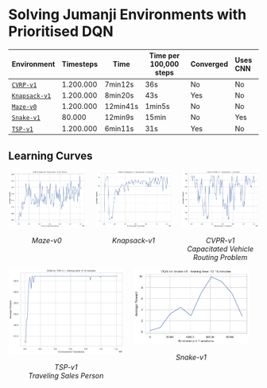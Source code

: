 # Solving Jumanji Environments with Prioritised DQN

| Environment                                                                     | Timesteps | Time    | Time per 100,000 steps | Converged | Uses CNN |
|:------------------------------------------------------------------------------- |:--------- | ------- | ---------------------- | --------- |:-------- |
| [``CVRP-v1``](https://instadeepai.github.io/jumanji/environments/cvrp/)         | 1.200.000 | 7min12s | 36s                    | No        | No       |
| [``Knapsack-v1``](https://instadeepai.github.io/jumanji/environments/knapsack/) | 1.200.000 | 8min20s | 43s                    | Yes       | No       |
| [``Maze-v0``](https://instadeepai.github.io/jumanji/environments/maze/)         | 1.200.000 | 12min41s| 1min5s                 | No        | No       |
| [``Snake-v1``](https://instadeepai.github.io/jumanji/environments/snake/)       | 80.000    | 12min9s | 15min                  | No        | Yes      |
| [``TSP-v1``](https://instadeepai.github.io/jumanji/environments/tsp/)           | 1.200.000 | 6min11s | 31s                    | Yes       | No       |

## Learning Curves

<div align="center">
  <div style="display: flex; justify-content: center;">
    <div style="margin-right: 20px;">
      <img src="https://raw.githubusercontent.com/RPegoud/jumanji_prioritised_dqn/main/images/maze.png" alt="Image 1" width="300"/>
      <p align="center"><em>Maze-v0</em></p>
    </div>
    <div style="margin-right: 20px;">
      <img src="https://raw.githubusercontent.com/RPegoud/jumanji_prioritised_dqn/main/images/knapsack.png" alt="Image 2" width="300"/>
      <p align="center"><em>Knapsack-v1</em></p>
    </div>
    <div>
      <img src="https://raw.githubusercontent.com/RPegoud/jumanji_prioritised_dqn/main/images/cvpr.png" alt="Image 3" width="300"/>
      <p align="center"><em>CVPR-v1<br>Capacitated Vehicle Routing Problem</em></p>
    </div>
  </div>
</div>
<div align="center">
  <div style="display: flex; justify-content: center;">
    <div style="margin-right: 20px;">
      <img src="https://raw.githubusercontent.com/RPegoud/jumanji_prioritised_dqn/main/images/tsp.png" alt="Image 1" width="300"/>
      <p align="center"><em>TSP-v1<br>Traveling Sales Person</em></p>
    </div>
    <div style="margin-right: 20px;">
      <img src="https://raw.githubusercontent.com/RPegoud/jumanji_prioritised_dqn/main/images/snake.png" alt="Image 2" width="300"/>
      <p align="center"><em>Snake-v1</em></p>
    </div>
  </div>
</div>
